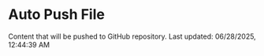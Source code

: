 # Auto Push File

Content that will be pushed to GitHub repository.
Last updated: 06/28/2025, 12:44:39 AM